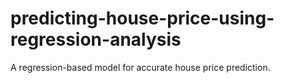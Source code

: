 # predicting-house-price-using-regression-analysis
A regression-based model for accurate house price prediction.
